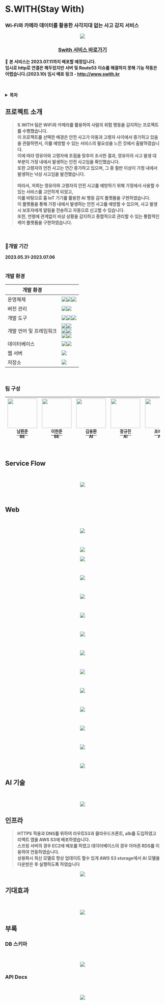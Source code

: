 # S.WITH(Stay With)
### Wi-Fi와 카메라 데이터를 활용한 사각지대 없는 사고 감지 서비스
<div align="center">
<p><img src="/doc/images/thumbnail.jpg"></p>
</div>
<h3>
<p align="center">
<strong>
<a href = "https://www.swith.kr">Swith 서비스 바로가기</a></strong><br>
</p>
</h3>

📢 <Strong>본 서비스는 2023.07.11까지 배포할 예정입니다.<Strong> <br>
임시로 http로 연결은 해두었지만 서버 및 Route53 이슈를 해결하지 못해 기능 작동은 어렵습니다.(2023.10)
임시 배포 링크 - http://www.swith.kr

<br/>
<br/>

<!-- TABLE OF CONTENTS -->
<details>
<summary>목차</summary>
<ol>
<li>
 <a href="#프로젝트-소개">프로젝트 소개</a>
 <ul>
  <li><a href="#개발-기간">개발 기간</a></li>
 </ul>
 <ul>
  <li><a href="#개발-환경">개발 환경</a></li>
 </ul>
 <ul>
  <li><a href="#팀-구성">팀 구성</a></li>
 </ul>
</li>
<li><a href="#서비스-플로우">서비스 플로우</a></li>
<li><a href="#핵심-기능">핵심 기능</a></li>
<li><a href="#ai-기술">AI 기술</a></li>
<li><a href="#아키텍처">아키텍처</a></li>
<li><a href="#인프라">인프라</a></li>
<li><a href="#기대효과">기대효과</a></li>
</ol>
</details>


## 프로젝트 소개
>  S.WITH 팀은 WiFi와 카메라를 활용하여 사람의 위험 행동을 감지하는 프로젝트를 수행했습니다. <br>
> 이 프로젝트를 선택한 배경은 안전 사고가 아동과 고령자 사이에서 증가하고 있음을 관찰하면서, 이를 예방할 수 있는 서비스의 필요성을 느낀 것에서 출발하였습니다. <br>
> 이에 따라 영유아와 고령자에 초점을 맞추어 조사한 결과, 영유아의 사고 발생 대부분이 가정 내에서 발생하는 안전 사고임을 확인했습니다. <br>
> 또한 고령자의 안전 사고는 연간 증가하고 있으며, 그 중 절반 이상이 가정 내에서 발생하는 낙상 사고임을 발견했습니다.<br>
> <br>
>  따라서, 저희는 영유아와 고령자의 안전 사고를 예방하기 위해 가정에서 사용할 수 있는 서비스를 고안하게 되었고, <br>
> 이를 바탕으로 홈 IoT 기기를 활용한 AI 행동 감지 플랫폼을 구현하였습니다. <br>
> 이 플랫폼을 통해 가정 내에서 발생하는 안전 사고를 예방할 수 있으며, 사고 발생 시 보호자에게 알림을 전송하고 자동으로 신고할 수 있습니다. <br>
> 또한, 연령에 관계없이 비상 상황을 감지하고 종합적으로 관리할 수 있는 통합적인 케어 플랫폼을 구현하였습니다.<br>

<br>

### 📅개발 기간
<Strong>2023.05.31-2023.07.06<Strong><br/>
<br/>

### 개발 환경

| 개발 환경	| |
| -- | -- |
| 운영체제|<img src="https://img.shields.io/badge/Ubuntu-E95420?style=for-the-badge&logo=ubuntu&logoColor=white"><img src="https://img.shields.io/badge/Windows-0078D6?style=for-the-badge&logo=windows&logoColor=white"><img src="https://img.shields.io/badge/macOS-000000?style=for-the-badge&logo=macos&logoColor=white">|
| 버전 관리|<img src="https://img.shields.io/badge/git-F05032?style=for-the-badge&logo=git&logoColor=white"><img src="https://img.shields.io/badge/github-181717?style=for-the-badge&logo=github&logoColor=white">|
| 개발 도구|<img src="https://img.shields.io/badge/IntelliJ IDEA-000000?style=for-the-badge&logo=IntelliJ IDEA&logoColor=white"><img src="https://img.shields.io/badge/Visual Studio Code-007ACC?style=for-the-badge&logo=Visual Studio Code&logoColor=white"><img src="https://img.shields.io/badge/PyCharm-000000?style=for-the-badge&logo=PyCharm&logoColor=white">|
| 개발 언어 및 프레임워크|	<img src="https://img.shields.io/badge/Java-6DB33G?style=for-the-badge&logo=java&logoColor=white"><img src="https://img.shields.io/badge/spring-6DB33F?style=for-the-badge&logo=spring&logoColor=white"><br><img src="https://img.shields.io/badge/Python-3776AB?style=for-the-badge&logo=python&logoColor=white"><img src="https://img.shields.io/badge/tensorflow-FF6F00?style=for-the-badge&logo=tensorflow&logoColor=white"><br><img src="https://img.shields.io/badge/JavaScript-F7DF1E?style=for-the-badge&logo=javascript&logoColor=white"><img src="https://img.shields.io/badge/react-61DAFB?style=for-the-badge&logo=react&logoColor=white">|
| 데이터베이스|<img src="https://img.shields.io/badge/Amazon RDS-527FFF?style=for-the-badge&logo=amazonrds&logoColor=white"><img src="https://img.shields.io/badge/mysql-4479A1?style=for-the-badge&logo=mysql&logoColor=white">|
| 웹 서버 |	<img src="https://img.shields.io/badge/Amazon EC2-FF9900?style=for-the-badge&logo=Amazon EC2&logoColor=white">|
| 저장소 | <img src="https://img.shields.io/badge/Amazon S3-569A31?style=for-the-badge&logo=Amazon S3&logoColor=white"> |
<br/>

### 팀 구성
| [<img src="https://github.com/only-juun.png" width="96px;"/><br><sup>남환준</sup>](https://github.com/only-juun)<br><sup>BE</sup> | [<img src="https://github.com/leehanjun506.png" width="96px;"/><br><sup>이한준</sup>](https://github.com/leehanjun506)<br><sup>BE</sup> |[<img src="https://github.com/brightface.png" width="96px;"/><br><sup>김용환</sup>](https://github.com/brightface)<br> <sup> AI </sup>| [<img src="https://github.com/kj021.png" width="96px;"/><br><sup>장규진</sup>](https://github.com/kj021)<br><sup>AI</sup> | [<img src="https://github.com/CYeryeong.png" width="96px;"/><br><sup>조예령</sup>](https://github.com/CYeryeong)<br><sup>AI</sup>   | [<img src="https://github.com/Yjason-K.png" width="96px;"/><br><sup>김영재</sup>](https://github.com/Yjason-K)<br><sup>FE</sup> | [<img src="https://github.com/18-12847.png" width="96px;"/><br><sup>오승재</sup>](https://github.com/18-12847)<br><sup>FE</sup>   | 
| :---: | :---: | :---: | :---: | :---: | :---: | :---: |

<br/>

## Service Flow
﻿<div align="center">
<p><img src="/doc/images/serviceflow.png"></p>
</div>
<br/>

## Web
﻿<div align="center">
<p><img src="/doc/web/main.png"></p>
</div>
﻿<div align="center">
<p><img src="/doc/web/second.png"></p>
</div>
<div align="center">
<p><img src="/doc/web/service.png"></p>
</div>
﻿<div align="center">
<p><img src="/doc/web/team.png"></p>
</div>
﻿<div align="center">
<p><img src="/doc/web/board.png"></p>
</div>
﻿<div align="center">
<p><img src="/doc/web/post.png"></p>
</div>
﻿<div align="center">
<p><img src="/doc/web/read.png"></p>
</div>
﻿<div align="center">
<p><img src="/doc/web/update.png"></p>
</div>
﻿<div align="center">
<p><img src="/doc/web/inquiry.png"></p>
</div>
﻿<div align="center">
<p><img src="/doc/web/mypage.png"></p>
</div>
﻿<div align="center">
<p><img src="/doc/web/signup.png"></p>
</div>
﻿<div align="center">
<p><img src="/doc/web/regex.png"></p>
</div>
﻿<div align="center">
<p><img src="/doc/web/find.png"></p>
</div>
﻿<div align="center">
<p><img src="/doc/web/signin.png"></p>
</div>

## AI 기술
﻿<div align="center">
<p><img src="/doc/images/architect.png"></p>
</div>

## 인프라
>  HTTPS 적용과 DNS를 위하여 라우트53과 클라우드프론트, alb를 도입하였고 리액트 앱을 AWS S3에 배포하였습니다. <br/>
> 스프링 서버의 경우 EC2에 배포를 하였고 데이터베이스의 경우 아마존 RDS를 이용하여 연동하였습니다. <br/>
> 상용화시 최신 모델로 항상 업데이트 할수 있게 AWS S3 storage에서 AI 모델을 다운받은 후 실행하도록 하였습니다 <br/>
<div align="center">
<p><img src="/doc/images/infra.png"></p>
</div>

## 기대효과
﻿<div align="center">
<p><img src="/doc/images/expect.png"></p>
</div>

## 부록
### DB 스키마
﻿<div align="center">
<p><img src="/doc/db_schemapng.png"></p>
</div>

### API Docs
﻿<div align="center">
<p><img src="/doc/api_docs.png"></p>
</div>
